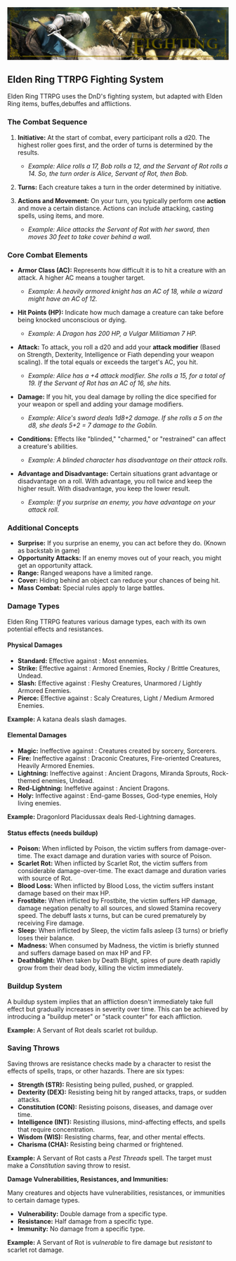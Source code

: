 <img src="../assets/_banners/banner_figthing.png">

## Elden Ring TTRPG Fighting System

Elden Ring TTRPG uses the DnD's fighting system, but adapted with Elden Ring items, buffes,debuffes and afflictions.

### The Combat Sequence

1. **Initiative:** At the start of combat, every participant rolls a d20. The highest roller goes first, and the order of turns is determined by the results.
    * *Example: Alice rolls a 17, Bob rolls a 12, and the Servant of Rot rolls a 14. So, the turn order is Alice, Servant of Rot, then Bob.*

2. **Turns:** Each creature takes a turn in the order determined by initiative.
3. **Actions and Movement:** On your turn, you typically perform one **action** and move a certain distance. Actions can include attacking, casting spells, using items, and more.
    * *Example: Alice attacks the Servant of Rot with her sword, then moves 30 feet to take cover behind a wall.*

### Core Combat Elements

* **Armor Class (AC):** Represents how difficult it is to hit a creature with an attack. A higher AC means a tougher target.
    * *Example: A heavily armored knight has an AC of 18, while a wizard might have an AC of 12.*

* **Hit Points (HP):** Indicate how much damage a creature can take before being knocked unconscious or dying.
    * *Example: A Dragon has 200 HP, a Vulgar Militiaman 7 HP.*

* **Attack:** To attack, you roll a d20 and add your **attack modifier** (Based on Strength, Dexterity, Intelligence or Fiath depending your weapon scaling). If the total equals or exceeds the target's AC, you hit.
    * *Example: Alice has a +4 attack modifier. She rolls a 15, for a total of 19. If the Servant of Rot has an AC of 16, she hits.*

* **Damage:** If you hit, you deal damage by rolling the dice specified for your weapon or spell and adding your damage modifiers.
    * *Example: Alice's sword deals 1d8+2 damage. If she rolls a 5 on the d8, she deals 5+2 = 7 damage to the Goblin.*

* **Conditions:** Effects like "blinded," "charmed," or "restrained" can affect a creature's abilities.
    * *Example: A blinded character has disadvantage on their attack rolls.*

* **Advantage and Disadvantage:** Certain situations grant advantage or disadvantage on a roll. With advantage, you roll twice and keep the higher result. With disadvantage, you keep the lower result.
    * *Example: If you surprise an enemy, you have advantage on your attack roll.*

### Additional Concepts

* **Surprise:** If you surprise an enemy, you can act before they do. (Known as backstab in game)
* **Opportunity Attacks:** If an enemy moves out of your reach, you might get an opportunity attack.
* **Range:** Ranged weapons have a limited range.
* **Cover:** Hiding behind an object can reduce your chances of being hit.
* **Mass Combat:** Special rules apply to large battles.

### Damage Types

Elden Ring TTRPG features various damage types, each with its own potential effects and resistances.

#### Physical Damages
* **Standard:** Effective against : Most ennemies.
* **Strike:** Effective against : Armored Enemies, Rocky / Brittle Creatures, Undead. 
* **Slash:** Effective against : Fleshy Creatures, Unarmored / Lightly Armored Enemies. 
* **Pierce:** Effective against : Scaly Creatures, Light / Medium Armored Enemies. 

**Example:** A katana deals slash damages.

#### Elemental Damages
* **Magic:** Ineffective against : Creatures created by sorcery, Sorcerers.
* **Fire:** Ineffective against : Draconic Creatures, Fire-oriented Creatures, Heavily Armored Enemies.
* **Lightning:** Ineffective against : Ancient Dragons, Miranda Sprouts, Rock-themed enemies, Undead.
* **Red-Lightning:** Ineffetive against : Ancient Dragons. 
* **Holy:** Inffective against : End-game Bosses, God-type enemies, Holy living enemies.

**Example:** Dragonlord Placidussax deals Red-Lightning damages.

#### Status effects (needs buildup)
* **Poison:** When inflicted by Poison, the victim suffers from damage-over-time. The exact damage and duration varies with source of Poison.
* **Scarlet Rot:** When inflicted by Scarlet Rot, the victim suffers from considerable damage-over-time. The exact damage and duration varies with source of Rot.
* **Blood Loss:** When inflicted by Blood Loss, the victim suffers instant damage based on their max HP.
* **Frostbite:** When inflicted by Frostbite, the victim suffers HP damage, damage negation penalty to all sources, and slowed Stamina recovery speed. The debuff lasts x turns, but can be cured prematurely by receiving Fire damage.
* **Sleep:** When inflicted by Sleep, the victim falls asleep (3 turns) or briefly loses their balance.
* **Madness:** When consumed by Madness, the victim is briefly stunned and suffers damage based on max HP and FP.
* **Deathblight:** When taken by Death Blight, spires of pure death rapidly grow from their dead body, killing the victim immediately. 

### Buildup System
A buildup system implies that an affliction doesn't immediately take full effect but gradually increases in severity over time. This can be achieved by introducing a "buildup meter" or "stack counter" for each affliction.

**Example:** A Servant of Rot deals scarlet rot buildup. 

### Saving Throws

Saving throws are resistance checks made by a character to resist the effects of spells, traps, or other hazards. There are six types:

* **Strength (STR):** Resisting being pulled, pushed, or grappled.
* **Dexterity (DEX):** Resisting being hit by ranged attacks, traps, or sudden attacks.
* **Constitution (CON):** Resisting poisons, diseases, and damage over time.
* **Intelligence (INT):** Resisting illusions, mind-affecting effects, and spells that require concentration.
* **Wisdom (WIS):** Resisting charms, fear, and other mental effects.
* **Charisma (CHA):** Resisting being charmed or frightened.

**Example:** A Servant of Rot casts a *Pest Threads* spell. The target must make a *Constitution* saving throw to resist.

**Damage Vulnerabilities, Resistances, and Immunities:**

Many creatures and objects have vulnerabilities, resistances, or immunities to certain damage types.

* **Vulnerability:** Double damage from a specific type.
* **Resistance:** Half damage from a specific type.
* **Immunity:** No damage from a specific type.

**Example:** A Servant of Rot is *vulnerable* to fire damage but *resistant* to scarlet rot damage.

